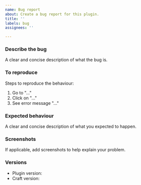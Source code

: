 ```yaml
---
name: Bug report
about: Create a bug report for this plugin.
title: ''
labels: bug
assignees: ''

---
```


### Describe the bug
A clear and concise description of what the bug is.

### To reproduce
Steps to reproduce the behaviour:
1. Go to "..."
2. Click on "..."
3. See error message "..."

### Expected behaviour
A clear and concise description of what you expected to happen.

### Screenshots
If applicable, add screenshots to help explain your problem.

### Versions
- Plugin version:
- Craft version:

